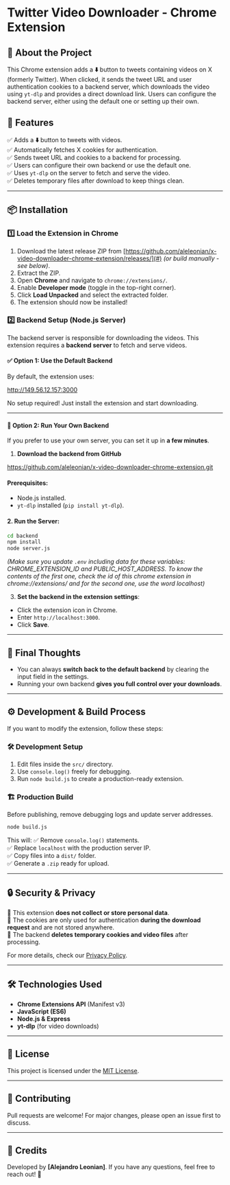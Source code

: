 # Twitter Video Downloader - Chrome Extension

## 🚀 About the Project
This Chrome extension adds a **⬇️** button to tweets containing videos on X (formerly Twitter). When clicked, it sends the tweet URL and user authentication cookies to a backend server, which downloads the video using `yt-dlp` and provides a direct download link. Users can configure the backend server, either using the default one or setting up their own.

## 🎯 Features
✅ Adds a **⬇️** button to tweets with videos.  
✅ Automatically fetches X cookies for authentication.  
✅ Sends tweet URL and cookies to a backend for processing.  
✅ Users can configure their own backend or use the default one.  
✅ Uses `yt-dlp` on the server to fetch and serve the video.  
✅ Deletes temporary files after download to keep things clean.

---

## 📦 Installation

### 1️⃣ **Load the Extension in Chrome**
1. Download the latest release ZIP from [https://github.com/aleleonian/x-video-downloader-chrome-extension/releases/](#) _(or build manually - see below)_.
2. Extract the ZIP.
3. Open **Chrome** and navigate to `chrome://extensions/`.
4. Enable **Developer mode** (toggle in the top-right corner).
5. Click **Load Unpacked** and select the extracted folder.
6. The extension should now be installed!

### 2️⃣ **Backend Setup (Node.js Server)**
The backend server is responsible for downloading the videos.
This extension requires a **backend server** to fetch and serve videos.

#### ✅ **Option 1: Use the Default Backend**
By default, the extension uses:

http://149.56.12.157:3000

No setup required! Just install the extension and start downloading.

---

#### 🔧 **Option 2: Run Your Own Backend**
If you prefer to use your own server, you can set it up in **a few minutes**.

1. **Download the backend from GitHub**  

https://github.com/aleleonian/x-video-downloader-chrome-extension.git

#### **Prerequisites:**
- Node.js installed.
- `yt-dlp` installed (`pip install yt-dlp`).

#### 2. **Run the Server:**
```sh
cd backend
npm install
node server.js
```
_(Make sure you update `.env` including data for these variables: CHROME_EXTENSION_ID and
PUBLIC_HOST_ADDRESS. To know the contents of the first one, check the id of this chrome extension in chrome://extensions/ and for the second one, use the word localhost)_


3. **Set the backend in the extension settings**:  
- Click the extension icon in Chrome.
- Enter `http://localhost:3000`.
- Click **Save**.

---

## 🚀 **Final Thoughts**
- You can always **switch back to the default backend** by clearing the input field in the settings.
- Running your own backend **gives you full control over your downloads**.

---

## ⚙️ Development & Build Process
If you want to modify the extension, follow these steps:

### 🛠 Development Setup
1. Edit files inside the `src/` directory.
2. Use `console.log()` freely for debugging.
3. Run `node build.js` to create a production-ready extension.

### 🏗 Production Build
Before publishing, remove debugging logs and update server addresses.
```sh
node build.js
```
This will:
✅ Remove `console.log()` statements.  
✅ Replace `localhost` with the production server IP.  
✅ Copy files into a `dist/` folder.  
✅ Generate a `.zip` ready for upload.

---

## 🔒 Security & Privacy
🔹 This extension **does not collect or store personal data**.  
🔹 The cookies are only used for authentication **during the download request** and are not stored anywhere.  
🔹 The backend **deletes temporary cookies and video files** after processing.  

For more details, check our [Privacy Policy](#).

---

## 🛠 Technologies Used
- **Chrome Extensions API** (Manifest v3)
- **JavaScript (ES6)**
- **Node.js & Express**
- **yt-dlp** (for video downloads)

---

## 📄 License
This project is licensed under the [MIT License](LICENSE).

---

## 🤝 Contributing
Pull requests are welcome! For major changes, please open an issue first to discuss.

---

## 📝 Credits
Developed by **[Alejandro Leonian]**. If you have any questions, feel free to reach out! 🚀

